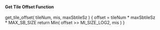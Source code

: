 #### Get Tile Offset Function

<div class="syntax">
get_tile_offset( tileNum, mis, maxSbtileSz ) {
    offset = tileNum * maxSbtileSz * MAX_SB_SIZE 
    return Min( offset >> MI_SIZE_LOG2, mis )
}
</div>
